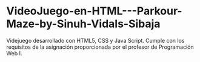 # VideoJuego-en-HTML---Parkour-Maze-by-Sinuh-Vidals-Sibaja
Videjuego desarrollado con HTML5, CSS y Java Script. Cumple con los requisitos de la asignación proporcionada por el profesor de Programación Web I.
